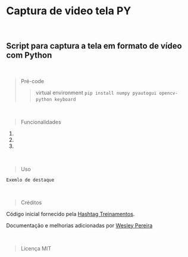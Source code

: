 # Captura de video tela PY
&nbsp;

Script para captura a tela em formato de vídeo com Python
---


&nbsp;
> Pré-code
> > virtual environment
> > `pip install numpy pyautogui opencv-python keyboard`
&nbsp;


&nbsp;
> Funcionalidades
&nbsp;

1. 
2. 
3. 

&nbsp;
> Uso
&nbsp;

`Exemlo de destaque` 

&nbsp;
> Créditos
&nbsp;

Código inicial fornecido pela [Hashtag Treinamentos](https://www.youtube.com/watch?v=Hsx2Nhr0Mmo&list=WL&index=8).

Documentação e melhorias adicionadas por [Wesley Pereira](https://github.com/wesleyp846)

&nbsp;
> Licença
MIT
